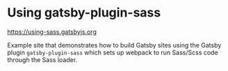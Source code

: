 # Using gatsby-plugin-sass

https://using-sass.gatsbyjs.org

Example site that demonstrates how to build Gatsby sites using the Gatsby plugin `gatsby-plugin-sass` which sets up webpack to run Sass/Scss code through the Sass loader.
